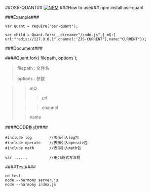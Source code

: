 ##OSR-QUANT##
[![NPM](https://nodei.co/npm/osr-quant.png?mini=true)](https://nodei.co/npm/osr-quant/)
###How to use###
	npm install osr-quant

###Example###

	var Quant = require("osr-quant");

	var child = Quant.fork(__dirname+"/code.js",{ mQ:{ url:"redis://127.0.0.1",channel:'ZJS-CURRENT'},name:"CURRENT"});


###Document###

####Quant.fork( filepath, options );
> filepath : 文件名
> 
> options  : 参数

>>mQ
>>>url
>
>>>channel
>
>>name

####CODE格式####

	#include log		//表示引入log包
	#include operate	//表示引入operate包
	#include math		//表示引入math包

	var ...... 			//用JS格式写流程

####Test####

	cd test
	node --harmony server.js
	node --harmony index.js
	